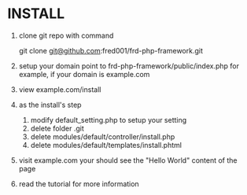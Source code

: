 # INSTALL

1. clone git repo  with command 

    git clone git@github.com:fred001/frd-php-framework.git

2. setup your domain point to  frd-php-framework/public/index.php
  for example, if your domain is example.com
3. view example.com/install
4. as the install's step
    1.  modify default_setting.php to setup your setting
    2.  delete folder  .git
    3.  delete modules/default/controller/install.php 
    4.  delete modules/default/templates/install.phtml
5. visit example.com 
your should see the "Hello World" content of the page

6. read the tutorial for more information

